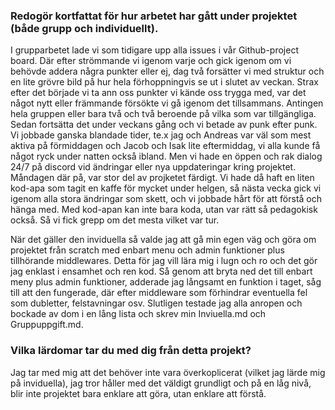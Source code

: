 ### Redogör kortfattat för hur arbetet har gått under projektet (både grupp och individuellt). 
I grupparbetet lade vi som tidigare upp alla issues i vår Github-project board. Där efter strömmande vi igenom varje och gick igenom om vi behövde addera några punkter eller ej, dag två forsätter vi med struktur och en lite grövre bild på hur hela förhoppningvis se ut i slutet av veckan. Strax efter det började vi ta ann oss punkter vi kände oss trygga med, var det något nytt eller främmande försökte vi gå igenom det tillsammans. Antingen hela gruppen eller bara två och två beroende på vilka som var tillgängliga. Sedan fortsätta det under veckans gång och vi betade av punk efter punk. Vi jobbade ganska blandade tider, te.x jag och Andreas var väl som mest aktiva på förmiddagen och Jacob och Isak lite eftermiddag, vi alla kunde få något ryck under natten också ibland. Men vi hade en öppen och rak dialog 24/7 på discord vid ändringar eller nya uppdateringar kring projektet. Måndagen där på, var stor del av projketet färdigt. Vi hade då haft en liten kod-apa som tagit en kaffe för mycket under helgen, så nästa vecka gick vi igenom alla stora ändringar som skett, och vi jobbade hårt för att förstå och hänga med. Med kod-apan kan inte bara koda, utan var rätt så pedagokisk också. Så vi fick grepp om det mesta vilket var tur.

När det gäller den inviduella så valde jag att gå min egen väg och göra om projektet från scratch med enbart menu och admin funktioner plus tillhörande middlewares. Detta för jag vill lära mig i lugn och ro och det gör jag enklast i ensamhet och ren kod. Så genom att bryta ned det till enbart meny plus admin funktioner, adderade jag långsamt en funktion i taget, såg till att den fungerade, där efter middleware som förhindrar eventuella fel som dubletter, felstavningar osv. Slutligen testade jag alla anropen och bockade av dom i en lång lista och skrev min Inviuella.md och Gruppuppgift.md. 




### Vilka lärdomar tar du med dig från detta projekt?

Jag tar med mig att det behöver inte vara överkoplicerat (vilket jag lärde mig på inviduella), jag tror håller med det väldigt grundligt och på en låg nivå, blir inte projektet bara enklare att göra, utan enklare att förstå. 



